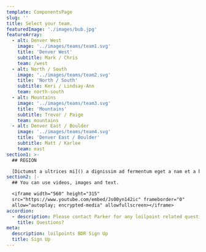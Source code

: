 ```yaml
---
template: ComponentsPage
slug: ''
title: Select your team.
featuredImage: './images/bub.jpg'
featureArray:
  - alt: Denver West
    image: '../images/teams/team1.svg'
    title: 'Denver West'
    subtitle: Mark / Chris
    team: /west
  - alt: North / South
    image: '../images/teams/team2.svg'
    title: 'North / South'
    subtitle: Keri / Lindsay-Ann
    team: north-south
  - alt: Mountains
    image: '../images/teams/team3.svg'
    title: 'Mountains'
    subtitle: Trevor / Paige
    team: mountains
  - alt: Denver East / Boulder
    image: '../images/teams/team4.svg'
    title: 'Denver East / Boulder'
    subtitle: Matt / Karlee
    team: east
section1: >-
  ## REGION

  [Dictumst a ultrices mi]() a dignissim ad fermentum eget a nam et a blandit
section2: |-
  ## You can use videos, images and text.

  <iframe width="560" height="315"
  src="https://www.youtube.com/embed/Js00yn142ic" frameborder="0"
  allow="autoplay; encrypted-media" allowfullscreen></iframe>
accordion:
  - description: Please contact Parker for any loilpoint related questions.
    title: Questions?
meta:
  description: loilpoints BDR Sign Up
  title: Sign Up
---
```

